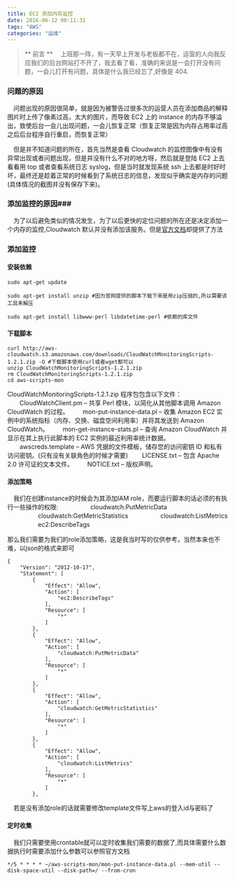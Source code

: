 ```yaml
---
title: EC2 添加内存监控
date: 2016-06-12 00:11:31
tags: "AWS"
categories: "运维"
---
```

>** 前言 **
　上班那一阵，有一天早上开发与老板都不在，运营的人向我反应我们的后台网站打不开了，我去看了看，准确的来说是一会打开没有问题，一会儿打开有问题，具体是什么我已经忘了,好像是 404.

### 问题的原因 ###

　问题出现的原因很简单，就是因为被警告过很多次的运营人员在添加商品的解释图片时上传了像素过高，太大的图片，而导致 EC2 上的 instance 的内存不够溢出，致使后台一会儿出现问题，一会儿恢复正常（恢复正常是因为内存占用率过高之后后台程序自行重启，而恢复正常）

　但是并不知道问题的所在，首先当然是查看 Cloudwatch 的监控图像中有没有异常出现或者问题出现，但是并没有什么不对的地方呀，然后就是登陆 EC2 上去看看用 top 或者查看系统日志 syslog，但是当时就发现系统 ssh 上去都是时好时坏，最终还是趁着正常的时候看到了系统日志的信息，发现似乎确实是内存的问题(具体情况的截图并没有保存下来)。

### 添加监控的原因###

　为了以后避免类似的情况发生，为了以后更快的定位问题的所在还是决定添加一个内存的监控,Cloudwatch 默认并没有添加该服务。但是[官方文档](http://docs.aws.amazon.com/AmazonCloudWatch/latest/DeveloperGuide/mon-scripts.html)却提供了方法

### 添加监控 ###

#### 安装依赖 ####

```
sudo apt-get update

sudo apt-get install unzip #因为官网提供的脚本下载下来是用zip压缩的,所以需要该工具来解压

sudo apt-get install libwww-perl libdatetime-perl #依赖的库文件
```
#### 下载脚本 ####

```
curl http://aws-cloudwatch.s3.amazonaws.com/downloads/CloudWatchMonitoringScripts-1.2.1.zip -O #下载脚本使用curl或者wget都可以
unzip CloudWatchMonitoringScripts-1.2.1.zip
rm CloudWatchMonitoringScripts-1.2.1.zip
cd aws-scripts-mon
```

CloudWatchMonitoringScripts-1.2.1.zip 程序包包含以下文件：
　　CloudWatchClient.pm – 共享 Perl 模块，以简化从其他脚本调用 Amazon CloudWatch 的过程。
　　mon-put-instance-data.pl – 收集 Amazon EC2 实例中的系统指标（内存、交换、磁盘空间利用率）并将其发送到 Amazon CloudWatch。
　　mon-get-instance-stats.pl – 查询 Amazon CloudWatch 并显示在其上执行此脚本的 EC2 实例的最近利用率统计数据。
　　awscreds.template – AWS 凭据的文件模板，储存您的访问密钥 ID 和私有访问密钥。(只有没有关联角色的时候才需要)
　　LICENSE.txt – 包含 Apache 2.0 许可证的文本文件。
　　NOTICE.txt – 版权声明。

#### 添加策略 ####

　我们在创建instance的时候会为其添加IAM role，而要运行脚本的话必须的有执行一些操作的权限:
　　　　　cloudwatch:PutMetricData
　　　　　cloudwatch:GetMetricStatistics
　　　　　cloudwatch:ListMetrics
　　　　　ec2:DescribeTags

那么我们需要为我们的role添加策略，这是我当时写的仅供参考，当然本来也不难，以json的格式来即可

```
{
    "Version": "2012-10-17",
    "Statement": [
        {
            "Effect": "Allow",
            "Action": [
                "ec2:DescribeTags"
            ],
            "Resource": [
                "*"
            ]
        },
        {
            "Effect": "Allow",
            "Action": [
                "cloudwatch:PutMetricData"
            ],
            "Resource": [
                "*"
            ]
        },
        {
            "Effect": "Allow",
            "Action": [
                "cloudwatch:GetMetricStatistics"
            ],
            "Resource": [
                "*"
            ]
        },
        {
            "Effect": "Allow",
            "Action": [
                "cloudwatch:ListMetrics"
            ],
            "Resource": [
                "*"
            ]
        },
```

　若是没有添加role的话就需要修改template文件写上aws的登入id与密码了

#### 定时收集 ####

　我们只需要使用crontable就可以定时收集我们需要的数据了,而具体需要什么数据执行时需要添加什么参数可以参照官方文档

```
*/5 * * * * ~/aws-scripts-mon/mon-put-instance-data.pl --mem-util --disk-space-util --disk-path=/ --from-cron
```

